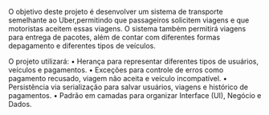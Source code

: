 O objetivo deste projeto é desenvolver um sistema de transporte semelhante ao Uber,permitindo que passageiros solicitem viagens e que motoristas aceitem essas viagens. O sistema
também permitirá viagens para entrega de pacotes, além de contar com diferentes formas depagamento e diferentes tipos de veículos.

O projeto utilizará:
• Herança para representar diferentes tipos de usuários, veículos e pagamentos.
• Exceções para controle de erros como pagamento recusado, viagem não aceita e veículo
incompatível.
• Persistência via serialização para salvar usuários, viagens e histórico de pagamentos.
• Padrão em camadas para organizar Interface (UI), Negócio e Dados.
